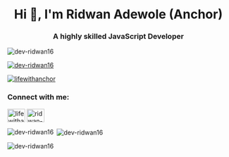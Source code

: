 <h1 align="center">Hi 👋, I'm Ridwan Adewole (Anchor)</h1>
<h3 align="center">A highly skilled JavaScript Developer</h3>

<p align="left"> <img src="https://komarev.com/ghpvc/?username=dev-ridwan16&label=Profile%20views&color=0e75b6&style=flat" alt="dev-ridwan16" /> </p>

<p align="left"> <a href="https://github.com/ryo-ma/github-profile-trophy"><img src="https://github-profile-trophy.vercel.app/?username=dev-ridwan16" alt="dev-ridwan16" /></a> </p>

<p align="left"> <a href="https://twitter.com/lifewithanchor" target="blank"><img src="https://img.shields.io/twitter/follow/lifewithanchor?logo=twitter&style=for-the-badge" alt="lifewithanchor" /></a> </p>

<h3 align="left">Connect with me:</h3>
<p align="left">
<a href="https://twitter.com/lifewithanchor" target="blank"><img align="center" src="https://raw.githubusercontent.com/rahuldkjain/github-profile-readme-generator/master/src/images/icons/Social/twitter.svg" alt="lifewithanchor" height="30" width="40" /></a>
<a href="https://linkedin.com/in/ridwan-adewole" target="blank"><img align="center" src="https://raw.githubusercontent.com/rahuldkjain/github-profile-readme-generator/master/src/images/icons/Social/linked-in-alt.svg" alt="ridwan-adewole" height="30" width="40" /></a>
</p>

<p><img align="left" src="https://github-readme-stats.vercel.app/api/top-langs?username=dev-ridwan16&show_icons=true&locale=en&layout=compact" alt="dev-ridwan16" /></p>

<p>&nbsp;<img align="center" src="https://github-readme-stats.vercel.app/api?username=dev-ridwan16&show_icons=true&locale=en" alt="dev-ridwan16" /></p>

<p><img align="center" src="https://github-readme-streak-stats.herokuapp.com/?user=dev-ridwan16&" alt="dev-ridwan16" /></p>
